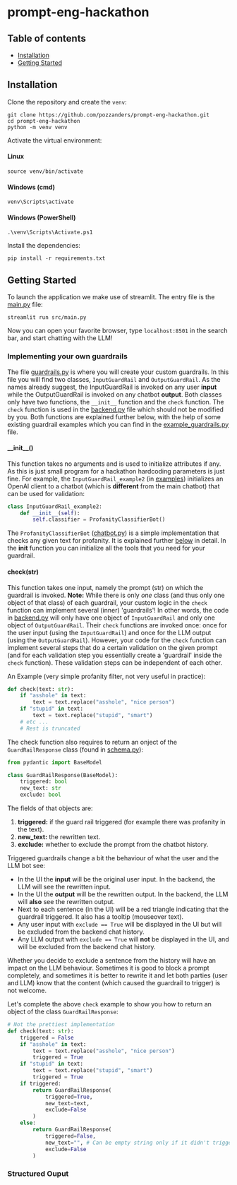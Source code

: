 # prompt-eng-hackathon

## Table of contents
- [Installation](#installation)
- [Getting Started]()



## Installation
Clone the repository and create the `venv`:
```shell
git clone https://github.com/pozzanders/prompt-eng-hackathon.git
cd prompt-eng-hackathon
python -m venv venv
```

Activate the virtual environment:
#### Linux
```shell
source venv/bin/activate
```
#### Windows (cmd)
```shell
venv\Scripts\activate
```
#### Windows (PowerShell)
```shell
.\venv\Scripts\Activate.ps1
```

Install the dependencies:
```shell
pip install -r requirements.txt
```


## Getting Started
To launch the application we make use of streamlit. The entry file is the [main.py](src/main.py) file:
```shell
streamlit run src/main.py
```
Now you can open your favorite browser, type `localhost:8501` in the search bar, and start chatting with the LLM!

### Implementing your own guardrails
The file [guardrails.py](src/guardrails.py) is where you will create your custom guardrails. In this file you will 
find two classes, `InputGuardRail` and `OutputGuardRail`. As the names already suggest, the InputGuardRail is invoked
on any user **input** while the OutputGuardRail is invoked on any chatbot **output**. Both classes only have two functions,
the `__init__` function and the `check` function. The `check` function is used in the [backend.py](src/backend.py) file
which should not be modified by you. Both functions are explained further below, with the help of some existing
guardrail examples which you can find in the [example_guardrails.py](src/example_guardrails.py) file.



#### \_\_init__()
This function takes no arguments and is used to initialize attributes if any. As this is just small program for
a hackathon hardcoding parameters is just fine. For example, the `InputGuardRail_example2` (in [examples](src/example_guardrails.py)) initializes
an OpenAI client to a chatbot (which is **different** from the main chatbot) that can be used for validation:
```python
class InputGuardRail_example2:
    def __init__(self):
        self.classifier = ProfanityClassifierBot()
```
The `ProfanityClassifierBot` ([chatbot.py](src/chatbot.py)) is a simple implementation that checks any given text for
profanity. It is explained further [below](#structured-ouput) in detail.
In the **init** function you can initialize all the tools that you need for your guardrail.

#### check(str)
This function takes one input, namely the prompt (str) on which the guardrail is invoked.
**Note:** While there is only _one_ class (and thus only one object of that class) of each guardrail, your
custom logic in the `check` function can implement several (inner) 'guardrails'! In other words, the code in
[backend.py](src/backend.py) will only have one object of `InputGuardRail` and only one object of `OutputGuardRail`.
Their `check` functions are invoked once: once for the user input (using the `InputGuardRail`) and once
for the LLM output (using the `OutputGuardRail`). However, your code for the `check` function can implement several
steps that do a certain validation on the given prompt (and for each validation step you essentially create
a 'guardrail' inside the `check` function). These validation steps can be independent of each other.

An Example (very simple profanity filter, not very useful in practice):
```python
def check(text: str):
    if "asshole" in text:
        text = text.replace("asshole", "nice person")
    if "stupid" in text:
        text = text.replace("stupid", "smart")
    # etc ...
    # Rest is truncated
```

The check function also requires to return an onject of the `GuardRailResponse` class (found in [schema.py](src/schema.py)):
```python
from pydantic import BaseModel

class GuardRailResponse(BaseModel):
    triggered: bool
    new_text: str
    exclude: bool
```
The fields of that objects are:
1) **triggered:** if the guard rail triggered (for example there was profanity in the text).
2) **new_text:** the rewritten text.
3) **exclude:** whether to exclude the prompt from the chatbot history.

Triggered guardrails change a bit the behaviour of what the user and the LLM bot see:
- In the UI the **input** will be the original user input. In the backend, the LLM will see the rewritten input.
- In the UI the **output** will be the rewritten output. In the backend, the LLM will **also** see the rewritten output.
- Next to each sentence (in the UI) will be a red triangle indicating that the guardrail triggered. It also has a tooltip (mouseover text).
- Any user input with `exclude == True` will be displayed in the UI but will be excluded from the backend chat history.
- Any LLM output with `exclude == True` will **not** be displayed in the UI, and will be excluded from the backend chat history.

Whether you decide to exclude a sentence from the history will have an impact on the LLM behaviour. Sometimes
it is good to block a prompt completely, and sometimes it is better to rewrite it and let both parties (user and LLM)
know that the content (which caused the guardrail to trigger) is not welcome.

Let's complete the above `check` example to show you how to return an object of the class `GuardRailResponse`:
```python
# Not the prettiest implementation
def check(text: str):
    triggered = False
    if "asshole" in text:
        text = text.replace("asshole", "nice person")
        triggered = True
    if "stupid" in text:
        text = text.replace("stupid", "smart")
        triggered = True
    if triggered:
        return GuardRailResponse(
            triggered=True, 
            new_text=text, 
            exclude=False
        )
    else:
        return GuardRailResponse(
            triggered=False, 
            new_text="", # Can be empty string only if it didn't trigger
            exclude=False
        )
```

### Structured Ouput
